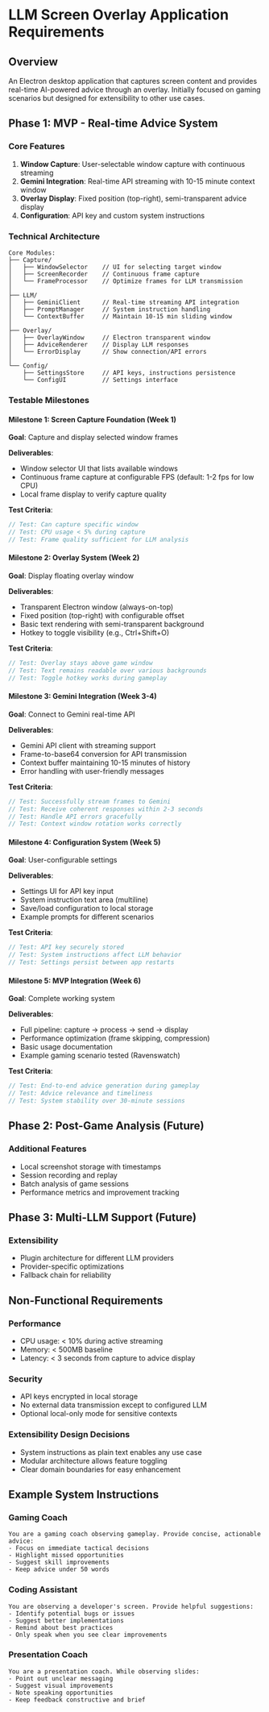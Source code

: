 # LLM Screen Overlay Application Requirements

## Overview
An Electron desktop application that captures screen content and provides real-time AI-powered advice through an overlay. Initially focused on gaming scenarios but designed for extensibility to other use cases.

## Phase 1: MVP - Real-time Advice System

### Core Features
1. **Window Capture**: User-selectable window capture with continuous streaming
2. **Gemini Integration**: Real-time API streaming with 10-15 minute context window
3. **Overlay Display**: Fixed position (top-right), semi-transparent advice display
4. **Configuration**: API key and custom system instructions

### Technical Architecture

```
Core Modules:
├── Capture/
│   ├── WindowSelector    // UI for selecting target window
│   ├── ScreenRecorder    // Continuous frame capture
│   └── FrameProcessor    // Optimize frames for LLM transmission
│
├── LLM/
│   ├── GeminiClient      // Real-time streaming API integration
│   ├── PromptManager     // System instruction handling
│   └── ContextBuffer     // Maintain 10-15 min sliding window
│
├── Overlay/
│   ├── OverlayWindow     // Electron transparent window
│   ├── AdviceRenderer    // Display LLM responses
│   └── ErrorDisplay      // Show connection/API errors
│
└── Config/
    ├── SettingsStore     // API keys, instructions persistence
    └── ConfigUI          // Settings interface
```

### Testable Milestones

#### Milestone 1: Screen Capture Foundation (Week 1)
**Goal**: Capture and display selected window frames

**Deliverables**:
- Window selector UI that lists available windows
- Continuous frame capture at configurable FPS (default: 1-2 fps for low CPU)
- Local frame display to verify capture quality

**Test Criteria**:
```typescript
// Test: Can capture specific window
// Test: CPU usage < 5% during capture
// Test: Frame quality sufficient for LLM analysis
```

#### Milestone 2: Overlay System (Week 2)
**Goal**: Display floating overlay window

**Deliverables**:
- Transparent Electron window (always-on-top)
- Fixed position (top-right) with configurable offset
- Basic text rendering with semi-transparent background
- Hotkey to toggle visibility (e.g., Ctrl+Shift+O)

**Test Criteria**:
```typescript
// Test: Overlay stays above game window
// Test: Text remains readable over various backgrounds
// Test: Toggle hotkey works during gameplay
```

#### Milestone 3: Gemini Integration (Week 3-4)
**Goal**: Connect to Gemini real-time API

**Deliverables**:
- Gemini API client with streaming support
- Frame-to-base64 conversion for API transmission
- Context buffer maintaining 10-15 minutes of history
- Error handling with user-friendly messages

**Test Criteria**:
```typescript
// Test: Successfully stream frames to Gemini
// Test: Receive coherent responses within 2-3 seconds
// Test: Handle API errors gracefully
// Test: Context window rotation works correctly
```

#### Milestone 4: Configuration System (Week 5)
**Goal**: User-configurable settings

**Deliverables**:
- Settings UI for API key input
- System instruction text area (multiline)
- Save/load configuration to local storage
- Example prompts for different scenarios

**Test Criteria**:
```typescript
// Test: API key securely stored
// Test: System instructions affect LLM behavior
// Test: Settings persist between app restarts
```

#### Milestone 5: MVP Integration (Week 6)
**Goal**: Complete working system

**Deliverables**:
- Full pipeline: capture → process → send → display
- Performance optimization (frame skipping, compression)
- Basic usage documentation
- Example gaming scenario tested (Ravenswatch)

**Test Criteria**:
```typescript
// Test: End-to-end advice generation during gameplay
// Test: Advice relevance and timeliness
// Test: System stability over 30-minute sessions
```

## Phase 2: Post-Game Analysis (Future)

### Additional Features
- Local screenshot storage with timestamps
- Session recording and replay
- Batch analysis of game sessions
- Performance metrics and improvement tracking

## Phase 3: Multi-LLM Support (Future)

### Extensibility
- Plugin architecture for different LLM providers
- Provider-specific optimizations
- Fallback chain for reliability

## Non-Functional Requirements

### Performance
- CPU usage: < 10% during active streaming
- Memory: < 500MB baseline
- Latency: < 3 seconds from capture to advice display

### Security
- API keys encrypted in local storage
- No external data transmission except to configured LLM
- Optional local-only mode for sensitive contexts

### Extensibility Design Decisions
- System instructions as plain text enables any use case
- Modular architecture allows feature toggling
- Clear domain boundaries for easy enhancement

## Example System Instructions

### Gaming Coach
```
You are a gaming coach observing gameplay. Provide concise, actionable advice:
- Focus on immediate tactical decisions
- Highlight missed opportunities
- Suggest skill improvements
- Keep advice under 50 words
```

### Coding Assistant
```
You are observing a developer's screen. Provide helpful suggestions:
- Identify potential bugs or issues
- Suggest better implementations
- Remind about best practices
- Only speak when you see clear improvements
```

### Presentation Coach
```
You are a presentation coach. While observing slides:
- Point out unclear messaging
- Suggest visual improvements
- Note speaking opportunities
- Keep feedback constructive and brief
```